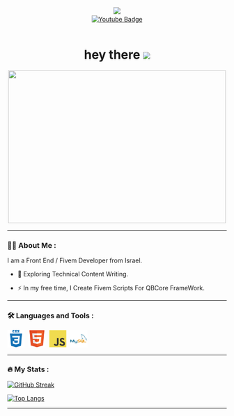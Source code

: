 <div id="header" align="center">
  <img src="https://media.giphy.com/media/CuuSHzuc0O166MRfjt/giphy.gif" width="175"/>
  <div id="badges">
    <a href="https://www.youtube.com/@Sp-Scripts">
      <img src="https://img.shields.io/badge/YouTube-red?style=for-the-badge&logo=youtube&logoColor=white" alt="Youtube Badge"/>
    </a>
  </div>
  <img src="https://komarev.com/ghpvc/?username=Sagi422&style=flat-square&color=blue" alt=""/>
  <h1>
    hey there
    <img src="https://media.giphy.com/media/hvRJCLFzcasrR4ia7z/giphy.gif" width="30px"/>
  </h1>
</div>
<div align="center">
  <img src="https://media.giphy.com/media/2IudUHdI075HL02Pkk/giphy.gif" width="500" height="350"/>
</div>

---

### :woman_technologist: About Me :
I am a Front End / Fivem Developer from Israel.

- :seedling: Exploring Technical Content Writing.

- :zap: In my free time, I Create Fivem Scripts For QBCore FrameWork.
---

### :hammer_and_wrench: Languages and Tools :
<div>
  <img src="https://github.com/devicons/devicon/blob/master/icons/css3/css3-plain-wordmark.svg"  title="CSS3" alt="CSS" width="40" height="40"/>&nbsp;
  <img src="https://github.com/devicons/devicon/blob/master/icons/html5/html5-original.svg" title="HTML5" alt="HTML" width="40" height="40"/>&nbsp;
  <img src="https://github.com/devicons/devicon/blob/master/icons/javascript/javascript-original.svg" title="JavaScript" alt="JavaScript" width="40" height="40"/>&nbsp;
  <img src="https://github.com/devicons/devicon/blob/master/icons/mysql/mysql-original-wordmark.svg" title="MySQL"  alt="MySQL" width="40" height="40"/>&nbsp;
</div>

---

### :fire: My Stats :
[![GitHub Streak](http://github-readme-streak-stats.herokuapp.com?user=Sagi422&theme=dark&background=000000)](https://git.io/streak-stats)

[![Top Langs](https://github-readme-stats.vercel.app/api/top-langs/?username=Sagi422&layout=compact&theme=vision-friendly-dark)](https://github.com/anuraghazra/github-readme-stats)

---
